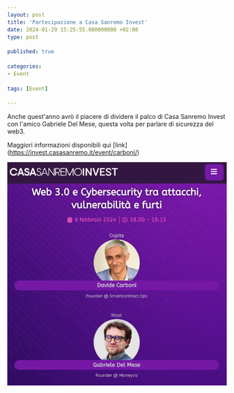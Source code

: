 ```yaml
---
layout: post
title: 'Partecipazione a Casa Sanremo Invest'
date: 2024-01-29 15:25:55.000000000 +02:00
type: post

published: true

categories:
- Event

tags: [Event]

---
```

Anche quest'anno avrò il piacere di dividere il palco di Casa Sanremo Invest con l'amico Gabriele Del Mese, questa volta per parlare di sicurezza del web3.

Maggiori informazioni disponibili qui [link] (https://invest.casasanremo.it/event/carboni/)

![immagine](/assets/images/casa-sanremo-invest-2024.png)